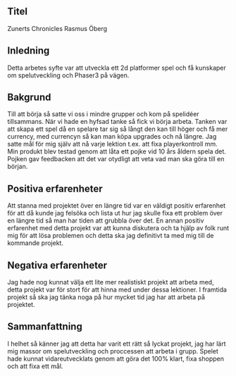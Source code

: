 ## Titel
Zunerts Chronicles
Rasmus Öberg
## Inledning
Detta arbetes syfte var att utveckla ett 2d platformer spel och få kunskaper om spelutveckling och Phaser3 på vägen.
## Bakgrund
Till att börja så satte vi oss i mindre grupper och kom på spelidéer tillsammans. När vi hade en hyfsad tanke så fick vi börja arbeta. Tanken var att skapa ett spel då en spelare tar sig så långt den kan till höger och få mer currency, med currencyn så kan man köpa upgrades och nå längre. Jag satte mål för mig själv att nå varje lektion t.ex. att fixa playerkontroll mm. Min produkt blev testad genom att låta ett pojke vid 10 års åldern spela det. Pojken gav feedbacken att det var otydligt att veta vad man ska göra till en början.
## Positiva erfarenheter
Att stanna med projektet över en längre tid var en väldigt positiv erfarenhet för att då kunde jag felsöka och lista ut hur jag skulle fixa ett problem över en längre tid så man har tiden att grubbla över det. 
En annan positiv erfarenhet med detta projekt var att kunna diskutera och ta hjälp av folk runt mig för att lösa problemen och detta ska jag definitivt ta med mig till de kommande projekt.
 
## Negativa erfarenheter
Jag hade nog kunnat välja ett lite mer realistiskt projekt att arbeta med, detta projekt var för stort för att hinna med under dessa lektioner. I framtida projekt så ska jag tänka noga på hur mycket tid jag har att arbeta på projektet.

## Sammanfattning
I helhet så känner jag att detta har varit ett rätt så lyckat projekt, jag har lärt mig massor om spelutveckling och proccessen att arbeta i grupp. Spelet hade kunnat vidareutvecklats genom att göra det 100% klart, fixa shoppen och att fixa ett mål.

